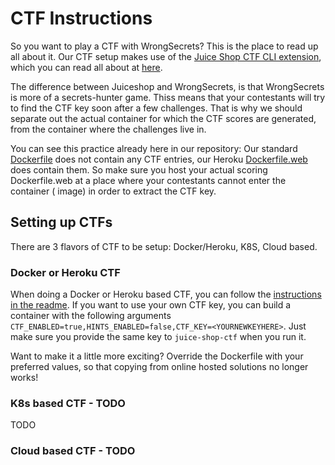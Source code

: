 # CTF Instructions

So you want to play a CTF with WrongSecrets? This is the place to read up all about it.
Our CTF setup makes use of the [Juice Shop CTF CLI extension](https://github.com/juice-shop/juice-shop-ctf), which you
can read all about at [here](https://pwning.owasp-juice.shop/part1/ctf.html).

The difference between Juiceshop and WrongSecrets, is that WrongSecrets is more of a secrets-hunter game. Thiss means
that your contestants will try to find the CTF key soon after a few challenges. That is why we should separate out the
actual container for which the CTF scores are generated, from the container where the challenges live in.

You can see this practice already here in our repository: Our standard [Dockerfile](/Dockerfile) does not contain any
CTF entries, our Heroku [Dockerfile.web](/Dockerfile.web) does contain them.
So make sure you host your actual scoring Dockerfile.web at a place where your contestants cannot enter the container (
image) in order to extract the CTF key.

## Setting up CTFs

There are 3 flavors of CTF to be setup: Docker/Heroku, K8S, Cloud based.

### Docker or Heroku CTF

When doing a Docker or Heroku based CTF, you can follow
the [instructions in the readme](https://github.com/commjoen/wrongsecrets#ctfd-support).
If you want to use your own CTF key, you can build a container with the following
arguments `CTF_ENABLED=true,HINTS_ENABLED=false,CTF_KEY=<YOURNEWKEYHERE>`. Just make sure you provide the same key
to `juice-shop-ctf` when you run it.

Want to make it a little more exciting? Override the Dockerfile with your preferred values, so that copying from online
hosted solutions no longer works!

### K8s based CTF - TODO

TODO

### Cloud based CTF - TODO 


